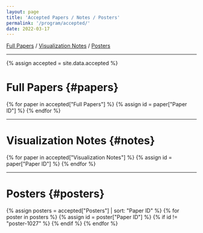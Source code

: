```yaml
---
layout: page
title: 'Accepted Papers / Notes / Posters'
permalink: '/program/accepted/'
date: 2022-03-17
---
```


[Full Papers](#papers) / [Visualization Notes](#notes) / [Posters](#posters)

---

{% assign accepted = site.data.accepted %}

# Full Papers {#papers}

<!-- https://stackoverflow.com/questions/64010560/passing-props-to-vue-root-instance-via-attributes-on-element-the-app-is-mounted -->

{% for paper in accepted["Full Papers"] %}
{% assign id = paper["Paper ID"] %}
<paper data-paper_id="{{id}}"></paper>
{% endfor %}

---

# Visualization Notes {#notes}

{% for paper in accepted["Visualization Notes"] %}
{% assign id = paper["Paper ID"] %}
<paper data-paper_id="{{id}}"></paper>
{% endfor %}

---

# Posters {#posters}

{% assign posters = accepted["Posters"] | sort: "Paper ID" %}
{% for poster in posters %}
{% assign id = poster["Paper ID"] %}
{% if id != "poster-1027" %}
<paper data-paper_id="{{id}}"></paper>
{% endif %}
{% endfor %}

<script src="https://unpkg.com/vue@3"></script>
<script type="text/javascript" src="/pvis2022/assets/javascripts/accepted.json.js"></script>
<script type="text/javascript" src="/pvis2022/assets/javascripts/preview.json.js"></script>
<script type="text/javascript" src="/pvis2022/assets/javascripts/accepted.js"></script>
